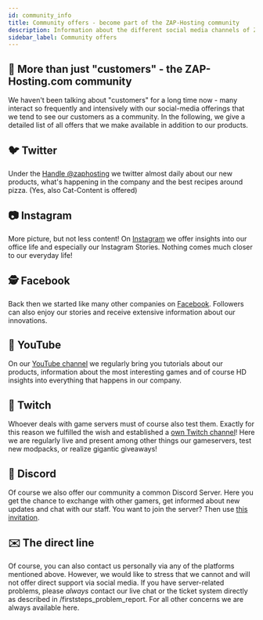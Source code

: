 ```yaml
---
id: community_info
title: Community offers - become part of the ZAP-Hosting community
description: Information about the different social media channels of ZAP-Hosting - ZAP-Hosting.com documentation
sidebar_label: Community offers
---
```


## 🤗 More than just "customers" - the ZAP-Hosting.com community
We haven't been talking about "customers" for a long time now - many interact so frequently and intensively with our social-media offerings that we tend to see our customers as a community. In the following, we give a detailed list of all offers that we make available in addition to our products.

## 🐦 Twitter
Under the [Handle @zaphosting](https://twitter.com/zaphosting) we twitter almost daily about our new products, what's happening in the company and the best recipes around pizza. (Yes, also Cat-Content is offered)

## 📷 Instagram
More picture, but not less content! On [Instagram](https://www.instagram.com/zaphosting/) we offer insights into our office life and especially our Instagram Stories. Nothing comes much closer to our everyday life!

## 🕵 Facebook
Back then we started like many other companies on [Facebook](https://www.facebook.com/zaphosting/). Followers can also enjoy our stories and receive extensive information about our innovations.



## 🎥 YouTube
On our [YouTube channel](https://www.youtube.com/user/zaphosting) we regularly bring you tutorials about our products, information about the most interesting games and of course HD insights into everything that happens in our company.


## 🔴 Twitch
Whoever deals with game servers must of course also test them. Exactly for this reason we fulfilled the wish and established a [own Twitch channel](https://www.twitch.tv/zaphostinglive/)! Here we are regularly live and present among other things our gameservers, test new modpacks, or realize gigantic giveaways!



## 💬 Discord
Of course we also offer our community a common Discord Server. Here you get the chance to exchange with other gamers, get informed about new updates and chat with our staff. You want to join the server? Then use [this invitation](https://discord.gg/hosting).


## ✉️ The direct line
Of course, you can also contact us personally via any of the platforms mentioned above. However, we would like to stress that we cannot and will not offer direct support via social media. If you have server-related problems, please *always* contact our live chat or the ticket system directly as described in /firststeps_problem_report. For all other concerns we are always available here.
